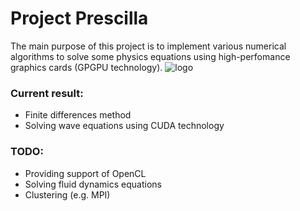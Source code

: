# Project Prescilla
The main purpose of this project is to implement various numerical algorithms to solve some physics equations using high-perfomance graphics cards (GPGPU technology).
<cetner>![logo](https://raw.github.com/molefrog/prescilla/master/results/logo.png)</center>

### Current result:
- Finite differences method
- Solving wave equations using CUDA technology
	
### TODO:
- Providing support of OpenCL
- Solving fluid dynamics equations
- Clustering (e.g. MPI)